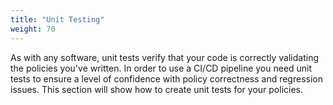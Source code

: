 ```yaml
---
title: "Unit Testing"
weight: 70
---
```

As with any software, unit tests verify that your code is correctly validating the policies you've written. In order to use a CI/CD pipeline you need unit tests to ensure a level of confidence with policy correctness and regression issues. This section will show how to create unit tests for your policies. 
